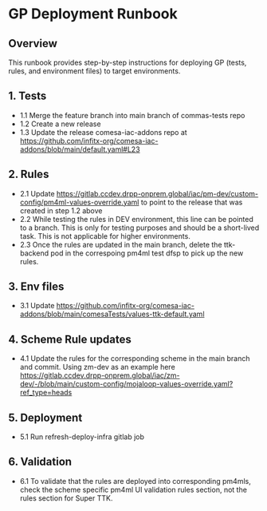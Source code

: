 # GP Deployment Runbook

## Overview
This runbook provides step-by-step instructions for deploying GP (tests, rules, and environment files) to target environments.

## 1. Tests
  - 1.1 Merge the feature branch into main branch of commas-tests repo
  - 1.2 Create a new release 
  - 1.3 Update the release comesa-iac-addons repo at https://github.com/infitx-org/comesa-iac-addons/blob/main/default.yaml#L23

## 2. Rules
  - 2.1 Update https://gitlab.ccdev.drpp-onprem.global/iac/pm-dev/custom-config/pm4ml-values-override.yaml to point to the release that was created in step 1.2 above
  - 2.2 While testing the rules in DEV environment, this line can be pointed to a branch. This is only for testing purposes and should be a short-lived task. This is not applicable for higher environments.
   - 2.3 Once the rules are updated in the main branch, delete the ttk-backend pod in the correspoing pm4ml test dfsp to pick up the new rules.
## 3. Env files
  - 3.1 Update https://github.com/infitx-org/comesa-iac-addons/blob/main/comesaTests/values-ttk-default.yaml
## 4. Scheme Rule updates
  - 4.1 Update the rules for the corresponding scheme in the main branch and commit. Using zm-dev as an example here https://gitlab.ccdev.drpp-onprem.global/iac/zm-dev/-/blob/main/custom-config/mojaloop-values-override.yaml?ref_type=heads
## 5. Deployment
  - 5.1 Run refresh-deploy-infra gitlab job
## 6. Validation
  - 6.1 To validate that the rules are deployed into corresponding pm4mls, check the scheme specific pm4ml UI validation rules section, not the rules section for Super TTK.

